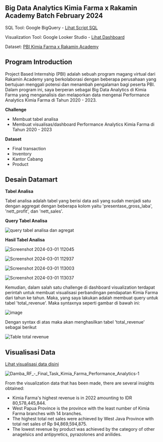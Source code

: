 
**Big Data Analytics Kimia Farma x Rakamin Academy Batch February 2024**
--- 

SQL Tool: Google BigQuery - [Lihat Script SQL](https://github.com/dambarizki28/final-task-kimia-farma-bda/blob/main/query-final-task.sql.txt)

Visualization Tool: Google Looker Studio - [Lihat Dashboard](https://lookerstudio.google.com/reporting/c96de68a-a685-4da6-a80a-6ea799e4fa6e)

Dataset: [PBI Kimia Farma x Rakamin Academy](https://www.rakamin.com/virtual-internship-experience/kimiafarma-big-data-analytics-virtual-internship-program)


Program Introduction
---
Project Based Internship (PBI) adalah sebuah program magang virtual dari Rakamin Academy yang berkolaborasi dengan beberapa perusahaan yang bertujuan menggali potensi dan menambah pengalaman bagi peserta PBI. Dalam program ini, saya berperan sebagai Big Data Analytics di Kimia Farma yang menganalisis dan melaporkan data mengenai Performance Analytics Kimia Farma di Tahun 2020 - 2023.

**Challenge**
- Membuat tabel analisa
- Membuat visualisas/dashboard Performance Analytics Kimia Farma di Tahun 2020 - 2023

**Dataset**
- Final transaction
- Inventory
- Kantor Cabang
- Product



Desain Datamart
---
**Tabel Analisa**

Tabel analisa adalah tabel yang berisi data asli yang sudah menjadi satu dengan aggregat dengan beberapa kolom yaitu 'presentase_gross_laba', 'nett_profit', dan 'nett_sales'. 

**Query Tabel Analisa**

![query tabel analisa dan agregat](https://github.com/dambarizki28/final-task-kimia-farma-bda/assets/161567903/fa914e41-dd1c-4047-a8b7-a44ee85f42f3)

**Hasil Tabel Analisa**



![Screenshot 2024-03-01 112045](https://github.com/dambarizki28/final-task-kimia-farma-bda/assets/161567903/65ca036d-b27a-4375-924f-57c36336cf14)

![Screenshot 2024-03-01 112937](https://github.com/dambarizki28/final-task-kimia-farma-bda/assets/161567903/86f5607e-165a-4f6e-aadf-acec54ef904b)

![Screenshot 2024-03-01 113003](https://github.com/dambarizki28/final-task-kimia-farma-bda/assets/161567903/789c516f-9c71-4c1b-b08f-74ca826d1907)

![Screenshot 2024-03-01 113037](https://github.com/dambarizki28/final-task-kimia-farma-bda/assets/161567903/f2e9c40b-f259-4083-9efd-6a7164ecb60a)

Kemudian, dalam salah satu challenge di dashboard visualization terdapat perintah untuk membuat visualisasi perbandingan pendapatan Kimia Farma dari tahun ke tahun. Maka, yang saya lakukan adalah membuat query untuk tabel 'total_revenue'. Maka syntaxnya seperti gambar di bawah ini:

![image](https://github.com/dambarizki28/final-task-kimia-farma-bda/assets/161567903/b5a10d24-04d6-4f6f-9007-0c0588ee63e0)

Dengan syntax di atas maka akan menghasilkan tabel 'total_revenue' sebagai berikut

![Table total revenue](https://github.com/dambarizki28/final-task-kimia-farma-bda/assets/161567903/b8a93733-ea17-4662-84b0-a8c0a7432596)




Visualisasi Data
---

[Lihat visualisasi data disini](https://lookerstudio.google.com/reporting/c96de68a-a685-4da6-a80a-6ea799e4fa6e)

![Damba_RF_-_Final_Task_Kimia_Farma_Performance_Analytics-1](https://github.com/dambarizki28/final-task-kimia-farma-bda/assets/161567903/cc17accd-fa4e-4b36-a9e9-f3692d181125)


From the visualization data that has been made, there are several insights obtained:

- Kimia Farma's highest revenue is in 2022 amounting to IDR 80,578,445,844.
- West Papua Province is the province with the least number of Kimia Farma branches with 14 branches.
- The highest total net sales were achieved by West Java Province with total net sales of Rp 94,869,594,875.
- The lowest revenue by product was achieved by the category of other anagelsics and antipyretics, pyrazolones and anilides.
